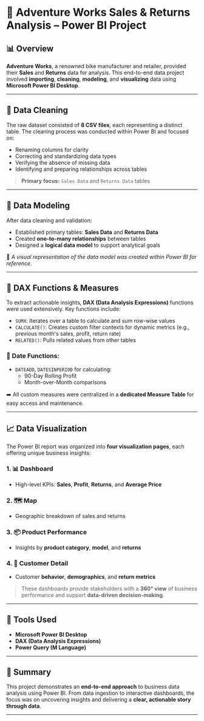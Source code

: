 # 🚴 Adventure Works Sales & Returns Analysis – Power BI Project

## 📊 Overview
**Adventure Works**, a renowned bike manufacturer and retailer, provided their **Sales** and **Returns** data for analysis. This end-to-end data project involved **importing**, **cleaning**, **modeling**, and **visualizing** data using **Microsoft Power BI Desktop**.

---

## 🧹 Data Cleaning
The raw dataset consisted of **8 CSV files**, each representing a distinct table. The cleaning process was conducted within Power BI and focused on:

- Renaming columns for clarity  
- Correcting and standardizing data types  
- Verifying the absence of missing data  
- Identifying and preparing relationships across tables  

> **Primary focus:** `Sales Data` and `Returns Data` tables

---

## 🧱 Data Modeling
After data cleaning and validation:

- Established primary tables: **Sales Data** and **Returns Data**  
- Created **one-to-many relationships** between tables  
- Designed a **logical data model** to support analytical goals  

📌 *A visual representation of the data model was created within Power BI for reference.*

---

## 🧠 DAX Functions & Measures
To extract actionable insights, **DAX (Data Analysis Expressions)** functions were used extensively. Key functions include:

- `SUMX`: Iterates over a table to calculate and sum row-wise values  
- `CALCULATE()`: Creates custom filter contexts for dynamic metrics (e.g., previous month's sales, profit, return rate)  
- `RELATED()`: Pulls related values from other tables  

### 📅 Date Functions:
- `DATEADD`, `DATESINPERIOD` for calculating:  
  - 90-Day Rolling Profit  
  - Month-over-Month comparisons  

➡️ All custom measures were centralized in a **dedicated Measure Table** for easy access and maintenance.

---

## 📈 Data Visualization
The Power BI report was organized into **four visualization pages**, each offering unique business insights:

### 1. 📊 Dashboard
- High-level KPIs: **Sales**, **Profit**, **Returns**, and **Average Price**

### 2. 🗺️ Map
- Geographic breakdown of sales and returns

### 3. 📦 Product Performance
- Insights by **product category**, **model**, and **returns**

### 4. 👥 Customer Detail
- Customer **behavior**, **demographics**, and **return metrics**

> These dashboards provide stakeholders with a **360° view** of business performance and support **data-driven decision-making**.

---

## 🧰 Tools Used
- **Microsoft Power BI Desktop**  
- **DAX (Data Analysis Expressions)**  
- **Power Query (M Language)**  

---

## 📎 Summary
This project demonstrates an **end-to-end approach** to business data analysis using Power BI. From data ingestion to interactive dashboards, the focus was on uncovering insights and delivering a **clear, actionable story through data**.

---
